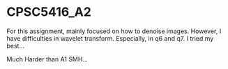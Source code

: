 # CPSC5416_A2

For this assignment, mainly focused on how to denoise images. However, I have difficulties in wavelet transform.
Especially, in q6 and q7. I tried my best...

Much Harder than A1 SMH...